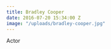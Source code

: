 ```yaml
---
title: Bradley Cooper
date: 2016-07-20 15:34:00 Z
image: "/uploads/bradley-cooper.jpg"
---
```


Actor

